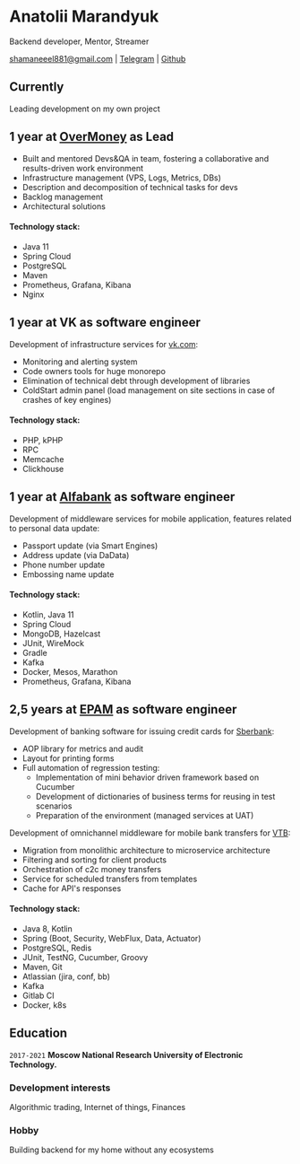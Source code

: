 # Anatolii Marandyuk
Backend developer, Mentor, Streamer

<div id="webaddress">
<a href="shamaneeel881@gmail.com">shamaneeel881@gmail.com</a>
| <a href="https://t.me/Marandyuk_Anatolii">Telegram</a> | <a href="https://github.com/nekromant322">Github</a> 
</div>


## Currently

Leading development on my own project 

## 1 year at [OverMoney](https://github.com/nekromant322/OverMoney) as Lead
- Built and mentored Devs&QA in team, fostering a collaborative and results-driven work environment
- Infrastructure management (VPS, Logs, Metrics, DBs)
- Description and decomposition of technical tasks for devs
- Backlog management
- Architectural solutions
#### Technology stack:
- Java 11
- Spring Cloud
- PostgreSQL
- Maven
- Prometheus, Grafana, Kibana
- Nginx

## 1 year at VK as software engineer 
Development of infrastructure services for [vk.com](vk.com):
- Monitoring and alerting system  
- Code owners tools for huge monorepo 
- Elimination of technical debt through development of libraries 
- ColdStart admin panel (load management on site sections in case of crashes of key engines)
#### Technology stack:
- PHP, kPHP
- RPC
- Memcache
- Clickhouse

## 1 year at [Alfabank](https://alfabank.ru) as software engineer
Development of middleware services for mobile application, features related to personal data update:  
- Passport update (via Smart Engines)
- Address update (via DaData)
- Phone number update
- Embossing name update

#### Technology stack:
- Kotlin, Java 11 
- Spring Cloud
- MongoDB, Hazelcast
- JUnit, WireMock
- Gradle
- Kafka
- Docker, Mesos, Marathon
- Prometheus, Grafana, Kibana

## 2,5 years at [EPAM](https://epam.com) as software engineer
Development of banking software for issuing credit cards for [Sberbank](https://www.sberbank.ru):
- AOP library for metrics and audit
- Layout for printing forms
- Full automation of regression testing:
   + Implementation of mini behavior driven framework based on Cucumber
   + Development of dictionaries of business terms for reusing in test scenarios
   + Preparation of the environment (managed services at UAT)

Development of omnichannel middleware for mobile bank transfers for [VTB](https://www.vtb.ru):
- Migration from monolithic architecture to microservice architecture
- Filtering and sorting for client products
- Orchestration of c2c money transfers
- Service for scheduled transfers from templates
- Cache for API's responses

#### Technology stack:
- Java 8, Kotlin
- Spring (Boot, Security, WebFlux, Data, Actuator)
- PostgreSQL, Redis
- JUnit, TestNG, Cucumber, Groovy
- Maven, Git
- Atlassian (jira, conf, bb)
- Kafka
- Gitlab CI
- Docker, k8s

## Education

`2017-2021`
__Moscow National Research University of Electronic Technology.__

### Development interests

Algorithmic trading, Internet of things, Finances

### Hobby
Building backend for my home without any ecosystems


